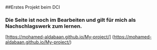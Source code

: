 ##Erstes Projekt beim DCI
### Die Seite ist noch im Bearbeiten und gilt für mich als Nachschlagswerk zum lernen.
[https://mohamed-aldabaan.github.io/My-project/] (https://mohamed-aldabaan.github.io/My-project/)
